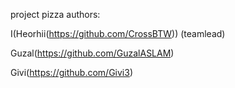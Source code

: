 project pizza 
authors:

I(Heorhii(https://github.com/CrossBTW)) (teamlead)
        
Guzal(https://github.com/GuzalASLAM)

Givi(https://github.com/Givi3)
